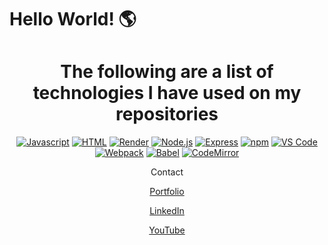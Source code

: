 # Hello World! 🌎

<!--
**Uwttn/Uwttn** is a ✨ _special_ ✨ repository because its `README.md` (this file) appears on your GitHub profile.

Here are some ideas to get you started:

- 🔭 I’m currently working on ...
- 🌱 I’m currently learning ...
- 👯 I’m looking to collaborate on ...
- 🤔 I’m looking for help with ...
- 💬 Ask me about ...
- 📫 How to reach me: ...
- 😄 Pronouns: ...
- ⚡ Fun fact: ...
-->

<div align="center">
<h1>The following are a list of technologies I have used on my repositories</h1>
</div>

<div align="center">

[![Javascript](https://img.shields.io/badge/Language-JavaScript-ff0000?style=plastic&logo=JavaScript&logoWidth=10)](https://javascript.info/)
[![HTML](https://img.shields.io/badge/Language-HTML/CSS-ff8000?style=plastic&logo=HTML5&logoWidth=10)](https://html.com/)
[![Render](https://img.shields.io/badge/Deployment-Render-00ff00?style=plastic&logo=render&logoWidth=10)](https://render.com)
[![Node.js](https://img.shields.io/badge/Framework-Node.js-ff0000?style=plastic&logo=Node.js&logoWidth=10)](https://nodejs.org/en/)
[![Express](https://img.shields.io/badge/Framework-Express-80ff00?style=plastic&logo=Express&logoWidth=10)](https://expressjs.com/)
[![npm](https://img.shields.io/badge/Tools-npm-ff0000?style=plastic&logo=npm&logoWidth=10)](https://www.npmjs.com/)
[![VS Code](https://img.shields.io/badge/IDE-VSCode-ff0000?style=plastic&logo=VisualStudioCode&logoWidth=10)](https://code.visualstudio.com/docs)
[![Webpack](https://img.shields.io/badge/Package-Webpack-ff0000?style=plastic&logo=Webpack&logoWidth=10)](https://webpack.js.org/)
[![Babel](https://img.shields.io/badge/Package-Babel-ff0000?style=plastic&logo=Babel&logoWidth=10)](https://babeljs.io/)
[![CodeMirror](https://img.shields.io/badge/Package-CodeMirror-ff0000?style=plastic&logo=CodeMirror&logoWidth=10)](https://codemirror.net/)

</div>

<div align="center">
Contact

[Portfolio](https://main--uwttn.netlify.app/)

[LinkedIn](https://www.linkedin.com/in/uwttn)

[YouTube](https://www.youtube.com/@Much2think)

</div>

